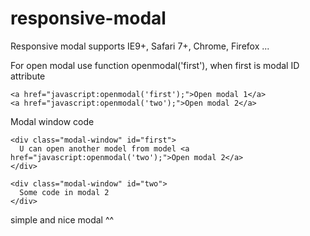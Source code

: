 # responsive-modal
Responsive modal supports IE9+, Safari 7+, Chrome, Firefox ...

For open modal use funсtion openmodal('first'), when first is modal ID attribute

```
<a href="javascript:openmodal('first');">Open modal 1</a>
<a href="javascript:openmodal('two');">Open modal 2</a>
```

Modal window code

```
<div class="modal-window" id="first">
  U can open another model from model <a href="javascript:openmodal('two');">Open modal 2</a>
</div>

<div class="modal-window" id="two">
  Some code in modal 2
</div>
```

simple and nice modal ^^
